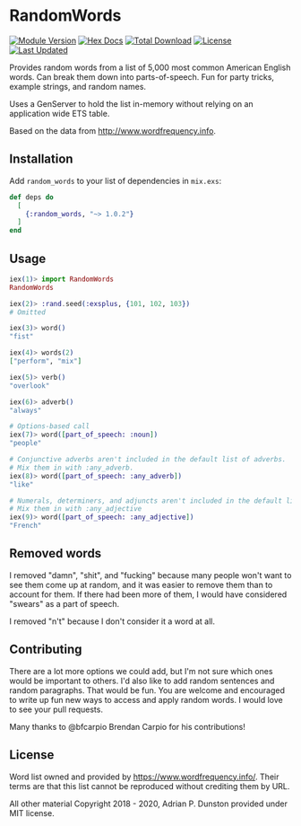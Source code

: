 # RandomWords

[![Module Version](https://img.shields.io/hexpm/v/random_words.svg)](https://hex.pm/packages/random_words)
[![Hex Docs](https://img.shields.io/badge/hex-docs-lightgreen.svg)](https://hexdocs.pm/random_words/)
[![Total Download](https://img.shields.io/hexpm/dt/random_words.svg)](https://hex.pm/packages/random_words)
[![License](https://img.shields.io/hexpm/l/random_words.svg)](https://hex.pm/packages/random_words)
[![Last Updated](https://img.shields.io/github/last-commit/apdunston/random_words.svg)](https://github.com/apdunston/random_words/commits/master)

Provides random words from a list of 5,000 most common American English words. Can break them down into parts-of-speech. Fun for party tricks, example strings, and random names.

Uses a GenServer to hold the list in-memory without relying on an application wide ETS table.

Based on the data from http://www.wordfrequency.info.

## Installation

Add `random_words` to your list of dependencies in `mix.exs`:

```elixir
def deps do
  [
    {:random_words, "~> 1.0.2"}
  ]
end
```

## Usage

```elixir
iex(1)> import RandomWords
RandomWords

iex(2)> :rand.seed(:exsplus, {101, 102, 103})
# Omitted

iex(3)> word()
"fist"

iex(4)> words(2)
["perform", "mix"]

iex(5)> verb()
"overlook"

iex(6)> adverb()
"always"

# Options-based call
iex(7)> word([part_of_speech: :noun])
"people"

# Conjunctive adverbs aren't included in the default list of adverbs.
# Mix them in with :any_adverb.
iex(8)> word([part_of_speech: :any_adverb])
"like"

# Numerals, determiners, and adjuncts aren't included in the default list of adjectives
# Mix them in with :any_adjective
iex(9)> word([part_of_speech: :any_adjective])
"French"
```

## Removed words

I removed "damn", "shit", and "fucking" because many people won't want to see them come up at random, and it was easier to remove them than to account for them. If there had been more of them, I would have considered "swears" as a part of speech.

I removed "n't" because I don't consider it a word at all.

## Contributing

There are a lot more options we could add, but I'm not sure which ones would be important to others. I'd also like to add random sentences and random paragraphs. That would be fun. You are welcome and encouraged to write up fun new ways to access and apply random words. I would love to see your pull requests.

Many thanks to  @bfcarpio Brendan Carpio for his contributions!

## License

Word list owned and provided by https://www.wordfrequency.info/. Their terms
are that this list cannot be reproduced without crediting them by URL.

All other material Copyright 2018 - 2020, Adrian P. Dunston provided under MIT license.
